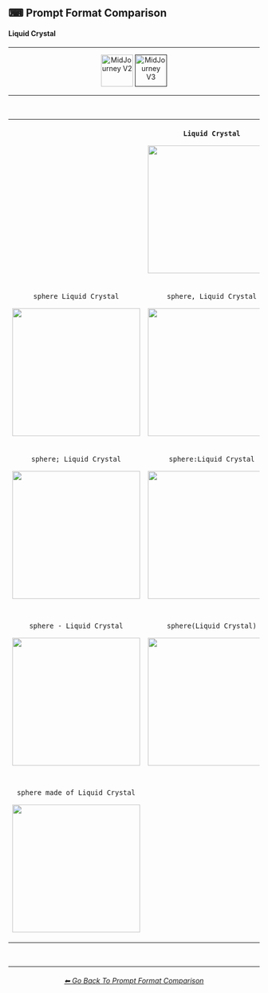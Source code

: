 <h2>⌨ Prompt Format Comparison</h2>
<h4>Liquid Crystal</h4>

<hr><!--------------->

<div align="center">

[<img src="https://github.com/willwulfken/MidJourney-Styles-and-Keywords-Reference/blob/main/Images/Repo_Parts/Buttons/version_button/button_version_MJV2_inactive.png?raw=true" alt="MidJourney V2" height="64" />](https://github.com/willwulfken/MidJourney-Styles-and-Keywords-Reference/blob/main/Pages/MJ_V2/Comparison_Pages/Prompt_Format_Comparison_Subpages/Liquid_Crystal.md)
[<img src="https://github.com/willwulfken/MidJourney-Styles-and-Keywords-Reference/blob/main/Images/Repo_Parts/Buttons/version_button/button_version_MJV3_active.png?raw=true" alt="MidJourney V3" height="64" />]()

</div>

<hr>
<br>

<div align="center">

<table>
	<tr align=center valign=middle>
		<th>
			<br>
		</th>
		<th>
			<p><code>Liquid Crystal</code></p><p><img src="https://github.com/willwulfken/MidJourney-Styles-and-Keywords/blob/main/Images/MJ_V3/Comparison_Page_Images/Prompt_Format_Comparison/LiquidCrystal.png?raw=true" width="256" /></p>
		</th>
		<th>
			<br>
		</th>
	</tr>
	<tr align=center valign=middle>
		<td>
			<p><code>sphere Liquid Crystal</code></p><p><img src="https://github.com/willwulfken/MidJourney-Styles-and-Keywords/blob/main/Images/MJ_V3/Comparison_Page_Images/Prompt_Format_Comparison/sphere_LiquidCrystal.png?raw=true" width="256" /></p>
		</td>
		<td>
			<p><code>sphere, Liquid Crystal</code></p><p><img src="https://github.com/willwulfken/MidJourney-Styles-and-Keywords/blob/main/Images/MJ_V3/Comparison_Page_Images/Prompt_Format_Comparison/sphere-LiquidCrystal.png?raw=true" width="256" /></p>
		</td>
		<td>
			<p><code>Liquid Crystal sphere</code></p><p><img src="https://github.com/willwulfken/MidJourney-Styles-and-Keywords/blob/main/Images/MJ_V3/Comparison_Page_Images/Prompt_Format_Comparison/LiquidCrystal_sphere.png?raw=true" width="256" /></p>
		</td>
	</tr>
	<tr align=center valign=middle>
		<td>
			<p><code>sphere; Liquid Crystal</code></p><p><img src="https://github.com/willwulfken/MidJourney-Styles-and-Keywords/blob/main/Images/MJ_V3/Comparison_Page_Images/Prompt_Format_Comparison/sphere-semicolon-LiquidCrystal.png?raw=true" width="256" /></p>
		</td>
		<td>
			<p><code>sphere:Liquid Crystal</code></p><p><img src="https://github.com/willwulfken/MidJourney-Styles-and-Keywords/blob/main/Images/MJ_V3/Comparison_Page_Images/Prompt_Format_Comparison/sphere-colon-LiquidCrystal.png?raw=true" width="256" /></p>
		</td>
		<td>
			<p><code>sphere::Liquid Crystal</code></p><p><img src="https://github.com/willwulfken/MidJourney-Styles-and-Keywords-Reference/blob/main/Images/MJ_V3/Comparison_Page_Images/Prompt_Format_Comparison/sphere-double_colon-LiquidCrystal.png?raw=true" width="256" /></p>
		</td>
	</tr>
	<tr align=center valign=middle>
		<td>
			<p><code>sphere - Liquid Crystal</code></p><p><img src="https://github.com/willwulfken/MidJourney-Styles-and-Keywords/blob/main/Images/MJ_V3/Comparison_Page_Images/Prompt_Format_Comparison/sphere_-_LiquidCrystal.png?raw=true" width="256" /></p>
		</td>
		<td>
			<p><code>sphere(Liquid Crystal)</code></p><p><img src="https://github.com/willwulfken/MidJourney-Styles-and-Keywords/blob/main/Images/MJ_V3/Comparison_Page_Images/Prompt_Format_Comparison/sphere(LiquidCrystal).png?raw=true" width="256" /></p>
		</td>
		<td>
			<p><code>sphere in the style of Liquid Crystal</code></p><p><img src="https://github.com/willwulfken/MidJourney-Styles-and-Keywords/blob/main/Images/MJ_V3/Comparison_Page_Images/Prompt_Format_Comparison/sphere_in_the_style_of_LiquidCrystal.png?raw=true" width="256" /></p>
		</td>
	</tr>
	<tr align=center valign=middle>
		<td>
			<p><code>sphere made of Liquid Crystal</code></p><p><img src="https://github.com/willwulfken/MidJourney-Styles-and-Keywords/blob/main/Images/MJ_V3/Comparison_Page_Images/Prompt_Format_Comparison/sphere_made_of_LiquidCrystal.png?raw=true" width="256" /></p>
		</td>
		<td>
			<br>
		</td>
		<td>
			<p><code>Liquid Crystal of a sphere</code></p><p><img src="https://github.com/willwulfken/MidJourney-Styles-and-Keywords/blob/main/Images/MJ_V3/Comparison_Page_Images/Prompt_Format_Comparison/LiquidCrystal_of_a_sphere.png?raw=true" width="256" /></p>
		</td>
</table>

</div>

<br>


<hr><!--------------->
<div align="center">
<h6><a href="https://github.com/willwulfken/MidJourney-Styles-and-Keywords-Reference/blob/main/Pages/MJ_V3/Comparison_Pages/Prompt_Writing/Prompt_Format_Comparison.md">⬅ Go Back To Prompt Format Comparison</a></h6>
</div>